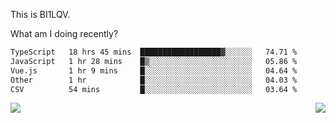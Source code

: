 This is BI1LQV.

What am I doing recently?

<!--START_SECTION:waka-->

```txt
TypeScript   18 hrs 45 mins  ██████████████████▓░░░░░░   74.71 %
JavaScript   1 hr 28 mins    █▒░░░░░░░░░░░░░░░░░░░░░░░   05.86 %
Vue.js       1 hr 9 mins     █░░░░░░░░░░░░░░░░░░░░░░░░   04.64 %
Other        1 hr            █░░░░░░░░░░░░░░░░░░░░░░░░   04.03 %
CSV          54 mins         █░░░░░░░░░░░░░░░░░░░░░░░░   03.64 %
```

<!--END_SECTION:waka-->
<img align="right" src="https://github-readme-stats.vercel.app/api?username=bi1lqv&show_icons=true&count_private=true">

<img src="https://metrics.lecoq.io/bi1lqv?template=classic&base.activity=0&base.community=0&base.repositories=0&base.metadata=0&isocalendar=1&base=header%2C%20activity%2C%20community%2C%20repositories%2C%20metadata&base.indepth=false&base.hireable=false&isocalendar=false&isocalendar.duration=full-year&config.timezone=Asia%2FShanghai">
